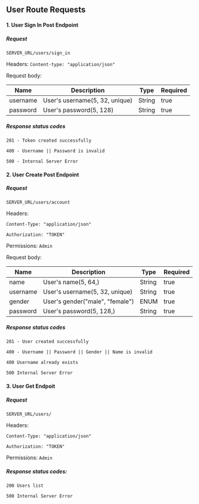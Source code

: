 ## User Route Requests

#### 1. User Sign In Post Endpoint

##### Request

`SERVER_URL/users/sign_in`

Headers:
`Content-type: "application/json"`

Request body:

| Name     | Description                    | Type   | Required |
| -------- | ------------------------------ | ------ | -------- |
| username | User's username(5, 32, unique) | String | true     |
| password | User's password(5, 128)        | String | true     |

##### Response status codes

`201 - Token created successfully`

`400 - Username || Password is invalid`

`500 - Internal Server Error`

#### 2. User Create Post Endpoint

##### Request

`SERVER_URL/users/account`

Headers:

`Content-Type: "application/json"`

`Authorization: "TOKEN"`

Permissions: `Admin`

Request body:

| Name     | Description                     | Type   | Required |
| -------- | ------------------------------- | ------ | -------- |
| name     | User's name(5, 64,)             | String | true     |
| username | User's username(5, 32, unique)  | String | true     |
| gender   | User's gender("male", "female") | ENUM   | true     |
| password | User's password(5, 128,)        | String | true     |

##### Response status codes

`201 - User created successfully`

`400 - Username || Password || Gender || Name is invalid`

`400 Username already exists`

`500 Internal Server Error`

#### 3. User Get Endpoit

##### Request

`SERVER_URL/users/`

Headers:

`Content-Type: "application/json"`

`Authorization: "TOKEN"`

Permissions: `Admin`

##### Response status codes:

`200 Users list`

`500 Internal Server Error`
